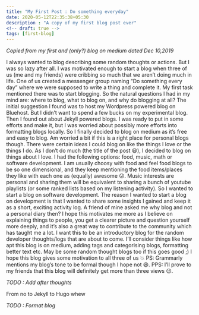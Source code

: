```yaml
---
title: "My First Post : Do something everyday"
date: 2020-05-12T22:35:38+05:30
description : "A copy of my first blog post ever"
<!-- draft: true -->
tags: [first-blog]
---
```


*Copied from my first and (only?) blog on medium dated Dec 10,2019*

I always wanted to blog describing some random thoughts or actions. But I was so lazy after all. I was motivated enough to start a blog when three of us (me and my friends) were cribbing so much that we aren’t doing much in life. One of us created a messenger group naming “Do something every day” where we were supposed to write a thing and complete it. My first task mentioned there was to start blogging.
So the natural questions I had in my mind are: where to blog, what to blog on, and why do blogging at all?
The initial suggestion I found was to host my Wordpress powered blog on Bluehost. But I didn’t want to spend a few bucks on my experimental blog. Then I found out about Jekyll powered blogs. I was ready to put in some efforts and make it, but I was worried about possibly more efforts into formatting blogs locally. So I finally decided to blog on medium as it’s free and easy to blog. Am worried a bit if this is a right place for personal blogs though.
There were certain ideas I could blog on like the things I love or the things I do. As I don’t do much (the title of the post 😆), I decided to blog on things about I love. I had the following options: food, music, math or software development. I am usually choosy with food and feel food blogs to be so one dimensional, and they keep mentioning the food items/places they like with each one as (equally) awesome 😜. Music interests are personal and sharing them will be equivalent to sharing a bunch of youtube playlists (or some ranked lists based on my listening activity). So I wanted to start a blog on software development.
The reason I wanted to start a blog on development is that I wanted to share some insights I gained and keep it as a short, exciting activity log. A friend of mine asked me why blog and not a personal diary then? I hope this motivates me more as I believe on explaining things to people, you get a clearer picture and question yourself more deeply, and it’s also a great way to contribute to the community which has taught me a lot.
I want this to be an introductory blog for the random developer thoughts/logs that are about to come. I’ll consider things like how apt this blog is on medium, adding tags and categorising blogs, formatting better text etc. May be some random thought blogs too if this goes good ;)
I hope this blog gives some motivation to all three of us 💥
PS: Grammarly mentions my blog’s tone to be formal though I hope not 😆.
PPS: I’ll prove to my friends that this blog will definitely get more than three views 😉.

*TODO : Add after thoughts*

From no to Jekyll to Hugo whew

*TODO : Format blog*